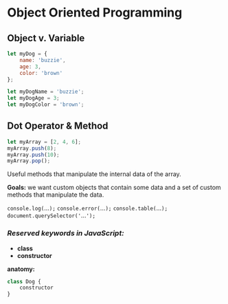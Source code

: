 # Object Oriented Programming

## Object v. Variable

```javascript
let myDog = {
	name: 'buzzie',
	age: 3,
	color: 'brown'
};
```

```javascript
let myDogName = 'buzzie';
let myDogAge = 3;
let myDogColor = 'brown';
```

## Dot Operator & Method

```javascript
let myArray = [2, 4, 6];
myArray.push(8);
myArray.push(10);
myArray.pop();
```

Useful methods that manipulate the internal data of the array.

**Goals:** we want custom objects that contain some data and a set of custom methods that manipulate the data.

`console.log(`...`);`
`console.error(`...`);`
`console.table(`...`);`
`document.querySelector('`...`');`

### *Reserved keywords in JavaScript:*
* **class**
* **constructor**

**anatomy:** 

```javascript
class Dog {
	constructor
}
```